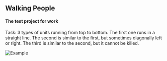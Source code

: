 ## Walking People
#### The test project for work

Task: 3 types of units running from top to bottom. The first one runs in a straight line. The second is similar to the first, but sometimes diagonally left or right. The third is similar to the second, but it cannot be killed.

![](https://github.com/Alex03Y/WalkingPeople/blob/master/Pictures/WalkingPeopleGameplay.gif "Example")

